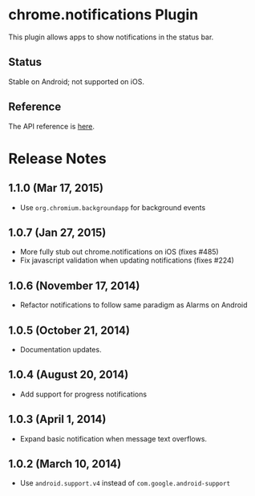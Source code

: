 # chrome.notifications Plugin

This plugin allows apps to show notifications in the status bar.

## Status

Stable on Android; not supported on iOS.

## Reference

The API reference is [here](http://developer.chrome.com/apps/notifications.html).

# Release Notes

## 1.1.0 (Mar 17, 2015)
* Use `org.chromium.backgroundapp` for background events

## 1.0.7 (Jan 27, 2015)
* More fully stub out chrome.notifications on iOS (fixes #485)
* Fix javascript validation when updating notifications (fixes #224)

## 1.0.6 (November 17, 2014)
- Refactor notifications to follow same paradigm as Alarms on Android

## 1.0.5 (October 21, 2014)
- Documentation updates.

## 1.0.4 (August 20, 2014)
- Add support for progress notifications

## 1.0.3 (April 1, 2014)
- Expand basic notification when message text overflows.

## 1.0.2 (March 10, 2014)
- Use `android.support.v4` instead of `com.google.android-support`

